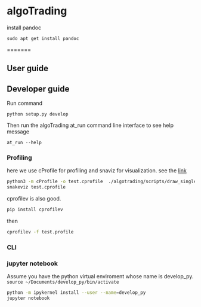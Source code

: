 # algoTrading

install pandoc 
```
sudo apt get install pandoc
```
=======

## User guide


## Developer guide

Run command 

```
python setup.py develop
```

Then run the algoTrading at_run command line interface to see help message

```
at_run --help
```

### Profiling

here we use cProfile for profiling and snaviz for visualization. see the [link](https://medium.com/@narenandu/profiling-and-visualization-tools-in-python-89a46f578989)

```bash
python3 -m cProfile -o test.cprofile  ./algotrading/scripts/draw_single_plot.py --config /Users/johnqiangzhang/Documents/open_source/algoTrading/algotrading/scripts/save_visualization/input_config.yaml
snakeviz test.cprofile 
```

cprofilev is also good. 
```bash
pip install cprofilev
```

then 
```bash
cprofilev -f test.profile 
```



### CLI

### jupyter notebook

Assume you have the python virtual enviroment whose name is develop_py.
```source ~/Documents/develop_py/bin/activate```


```bash
python -m ipykernel install --user --name=develop_py
jupyter notebook
```